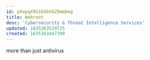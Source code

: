```yaml
---
id: pXopqX9G1kUbVAZ9mmbmg
title: Webroot
desc: 'Cybersecurity & Threat Intelligence Services'
updated: 1635363529725
created: 1635363447399
---
```


more than just antivirus
